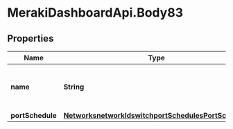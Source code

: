 # MerakiDashboardApi.Body83

## Properties
Name | Type | Description | Notes
------------ | ------------- | ------------- | -------------
**name** | **String** | The name for your port schedule. Required | 
**portSchedule** | [**NetworksnetworkIdswitchportSchedulesPortSchedule**](NetworksnetworkIdswitchportSchedulesPortSchedule.md) |  | [optional] 
